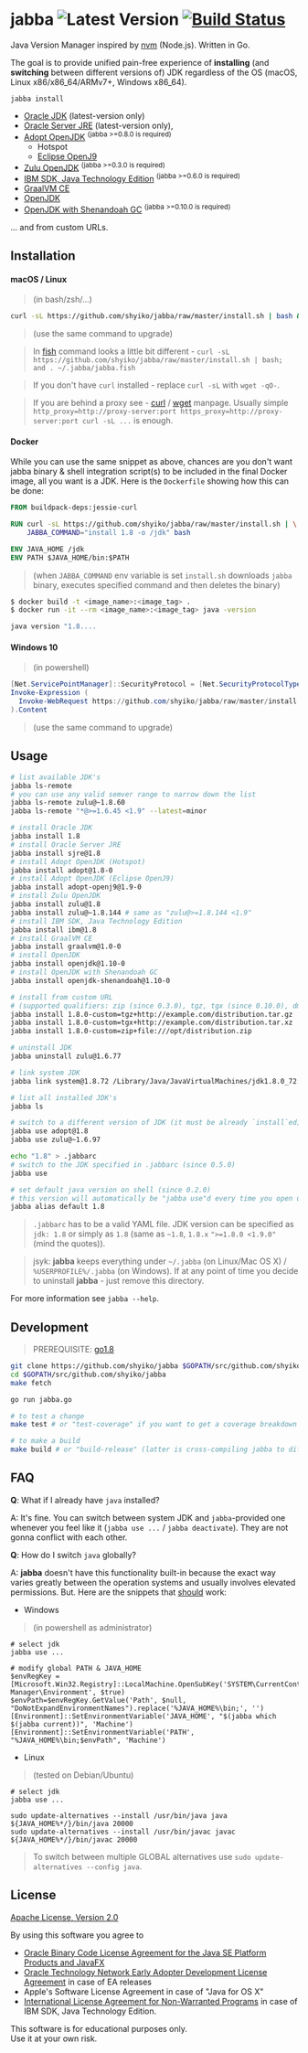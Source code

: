 # jabba ![Latest Version](https://img.shields.io/badge/latest-0.11.2-blue.svg) [![Build Status](https://travis-ci.org/shyiko/jabba.svg?branch=master)](https://travis-ci.org/shyiko/jabba)

Java Version Manager inspired by [nvm](https://github.com/creationix/nvm) (Node.js). Written in Go.

The goal is to provide unified pain-free experience of **installing** (and **switching** between different versions of) JDK regardless of
the OS (macOS, Linux x86/x86_64/ARMv7+, Windows x86_64). 

`jabba install`
- [Oracle JDK](http://www.oracle.com/technetwork/java/javase/archive-139210.html) (latest-version only)
- [Oracle Server JRE](http://www.oracle.com/technetwork/java/javase/downloads/server-jre8-downloads-2133154.html) (latest-version only), 
- [Adopt OpenJDK](https://adoptopenjdk.net/) <sup>(jabba >=0.8.0 is required)</sup> 
  - Hotspot 
  - [Eclipse OpenJ9](https://www.eclipse.org/openj9/oj9_faq.html)
- [Zulu OpenJDK](http://zulu.org/) <sup>(jabba >=0.3.0 is required)</sup>
- [IBM SDK, Java Technology Edition](https://developer.ibm.com/javasdk/) <sup>(jabba >=0.6.0 is required)</sup> 
- [GraalVM CE](https://www.graalvm.org/)
- [OpenJDK](http://openjdk.java.net/)
- [OpenJDK with Shenandoah GC](https://wiki.openjdk.java.net/display/shenandoah/Main) <sup>(jabba >=0.10.0 is required)</sup>

... and from custom URLs.

## Installation

#### macOS / Linux

> (in bash/zsh/...)

```sh
curl -sL https://github.com/shyiko/jabba/raw/master/install.sh | bash && . ~/.jabba/jabba.sh
```

> (use the same command to upgrade)

> In [fish](https://fishshell.com/) command looks a little bit different - 
`curl -sL https://github.com/shyiko/jabba/raw/master/install.sh | bash; and . ~/.jabba/jabba.fish` 

> If you don't have `curl` installed - replace `curl -sL` with `wget -qO-`.

> If you are behind a proxy see -
[curl](https://curl.haxx.se/docs/manpage.html#ENVIRONMENT) / 
[wget](https://www.gnu.org/software/wget/manual/wget.html#Proxies) manpage. 
Usually simple `http_proxy=http://proxy-server:port https_proxy=http://proxy-server:port curl -sL ...` is enough. 

#### Docker

While you can use the same snippet as above, chances are you don't want jabba binary & shell 
integration script(s) to be included in the final Docker image, all you want is a JDK. Here is the `Dockerfile` showing how this can be done:

```dockerfile
FROM buildpack-deps:jessie-curl

RUN curl -sL https://github.com/shyiko/jabba/raw/master/install.sh | \
    JABBA_COMMAND="install 1.8 -o /jdk" bash

ENV JAVA_HOME /jdk
ENV PATH $JAVA_HOME/bin:$PATH
```

> (when `JABBA_COMMAND` env variable is set `install.sh` downloads `jabba` binary, executes specified command and then deletes the binary)

```sh
$ docker build -t <image_name>:<image_tag> .
$ docker run -it --rm <image_name>:<image_tag> java -version

java version "1.8....
```

#### Windows 10

> (in powershell)

```powershell
[Net.ServicePointManager]::SecurityProtocol = [Net.SecurityProtocolType]::Tls12
Invoke-Expression (
  Invoke-WebRequest https://github.com/shyiko/jabba/raw/master/install.ps1 -UseBasicParsing
).Content
```

> (use the same command to upgrade)

## Usage

```sh
# list available JDK's
jabba ls-remote
# you can use any valid semver range to narrow down the list
jabba ls-remote zulu@~1.8.60
jabba ls-remote "*@>=1.6.45 <1.9" --latest=minor

# install Oracle JDK
jabba install 1.8
# install Oracle Server JRE
jabba install sjre@1.8  
# install Adopt OpenJDK (Hotspot)
jabba install adopt@1.8-0
# install Adopt OpenJDK (Eclipse OpenJ9)
jabba install adopt-openj9@1.9-0
# install Zulu OpenJDK
jabba install zulu@1.8
jabba install zulu@~1.8.144 # same as "zulu@>=1.8.144 <1.9" 
# install IBM SDK, Java Technology Edition
jabba install ibm@1.8
# install GraalVM CE
jabba install graalvm@1.0-0
# install OpenJDK
jabba install openjdk@1.10-0
# install OpenJDK with Shenandoah GC
jabba install openjdk-shenandoah@1.10-0

# install from custom URL
# (supported qualifiers: zip (since 0.3.0), tgz, tgx (since 0.10.0), dmg, bin, exe)
jabba install 1.8.0-custom=tgz+http://example.com/distribution.tar.gz
jabba install 1.8.0-custom=tgx+http://example.com/distribution.tar.xz
jabba install 1.8.0-custom=zip+file:///opt/distribution.zip

# uninstall JDK
jabba uninstall zulu@1.6.77

# link system JDK
jabba link system@1.8.72 /Library/Java/JavaVirtualMachines/jdk1.8.0_72.jdk

# list all installed JDK's
jabba ls

# switch to a different version of JDK (it must be already `install`ed)
jabba use adopt@1.8
jabba use zulu@~1.6.97

echo "1.8" > .jabbarc
# switch to the JDK specified in .jabbarc (since 0.5.0)
jabba use

# set default java version on shell (since 0.2.0)
# this version will automatically be "jabba use"d every time you open up a new terminal
jabba alias default 1.8
```

> `.jabbarc` has to be a valid YAML file. JDK version can be specified as `jdk: 1.8` or simply as `1.8` 
(same as `~1.8`, `1.8.x` `">=1.8.0 <1.9.0"` (mind the quotes)).

> jsyk: **jabba** keeps everything under `~/.jabba` (on Linux/Mac OS X) / `%USERPROFILE%/.jabba` (on Windows). If at any point of time you decide to uninstall **jabba** - just remove this directory. 

For more information see `jabba --help`.  

## Development

> PREREQUISITE: [go1.8](https://github.com/moovweb/gvm)

```sh
git clone https://github.com/shyiko/jabba $GOPATH/src/github.com/shyiko/jabba 
cd $GOPATH/src/github.com/shyiko/jabba 
make fetch

go run jabba.go

# to test a change
make test # or "test-coverage" if you want to get a coverage breakdown

# to make a build
make build # or "build-release" (latter is cross-compiling jabba to different OSs/ARCHs)   
```

## FAQ

**Q**: What if I already have `java` installed?

A: It's fine. You can switch between system JDK and `jabba`-provided one whenever you feel like it (`jabba use ...` / `jabba deactivate`). 
They are not gonna conflict with each other.

**Q**: How do I switch `java` globally?

A: **jabba** doesn't have this functionality built-in because the exact way varies greatly between the operation systems and usually 
involves elevated permissions. But. Here are the snippets that <u>should</u> work:    

* Windows

> (in powershell as administrator)

```
# select jdk
jabba use ...

# modify global PATH & JAVA_HOME
$envRegKey = [Microsoft.Win32.Registry]::LocalMachine.OpenSubKey('SYSTEM\CurrentControlSet\Control\Session Manager\Environment', $true)
$envPath=$envRegKey.GetValue('Path', $null, "DoNotExpandEnvironmentNames").replace('%JAVA_HOME%\bin;', '')
[Environment]::SetEnvironmentVariable('JAVA_HOME', "$(jabba which $(jabba current))", 'Machine')
[Environment]::SetEnvironmentVariable('PATH', "%JAVA_HOME%\bin;$envPath", 'Machine')
```

* Linux

> (tested on Debian/Ubuntu)

```
# select jdk
jabba use ...

sudo update-alternatives --install /usr/bin/java java ${JAVA_HOME%*/}/bin/java 20000
sudo update-alternatives --install /usr/bin/javac javac ${JAVA_HOME%*/}/bin/javac 20000
```

> To switch between multiple GLOBAL alternatives use `sudo update-alternatives --config java`.

## License

[Apache License, Version 2.0](http://www.apache.org/licenses/LICENSE-2.0)

By using this software you agree to
- [Oracle Binary Code License Agreement for the Java SE Platform Products and JavaFX](http://www.oracle.com/technetwork/java/javase/terms/license/index.html)
- [Oracle Technology Network Early Adopter Development License Agreement](http://www.oracle.com/technetwork/licenses/ea-license-noexhibits-1938914.html) in case of EA releases
- Apple's Software License Agreement in case of "Java for OS X"
- [International License Agreement for Non-Warranted Programs](http://www14.software.ibm.com/cgi-bin/weblap/lap.pl?la_formnum=&li_formnum=L-PMAA-A3Z8P2&l=en) in case of IBM SDK, Java Technology Edition.

This software is for educational purposes only.  
Use it at your own risk. 

